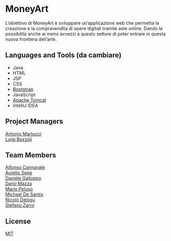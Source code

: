 # MoneyArt

L’obiettivo di MoneyArt è sviluppare un’applicazione web che permetta la creazione e la compravendita di opere digitali tramite aste online. Dando la possibilità anche ai meno avvezzi a questo settore di poter entrare in questa nuova frontiera dell’arte.

## Languages and Tools (da cambiare)
+ Java
+ HTML
+ JSP
+ CSS
+ [Bootstrap](https://getbootstrap.com/)
+ JavaScript
+ [Apache Tomcat](http://tomcat.apache.org/)
+ IntelliJ IDEA

## Project Managers 
[Antonio Martucci](https://github.com/AntonioMartucci)\
[Luigi Bozzoli](https://github.com/luigi-bozzoli)

## Team Members
[Alfonso Cannavale](https://github.com/alfcan)\
[Aurelio Sepe](https://github.com/AurySepe)\
[Daniele Galloppo](https://github.com/DG266)\
[Dario Mazza](https://github.com/xDaryamo)\
[Mario Peluso](https://github.com/MarioPeluso)\
[Michael De Santis](https://github.com/shoyll)\
[Nicolò Delogu](https://github.com/XJustUnluckyX)\
[Stefano Zarro](https://github.com/stepzar)


## License
[MIT](https://choosealicense.com/licenses/mit/)
